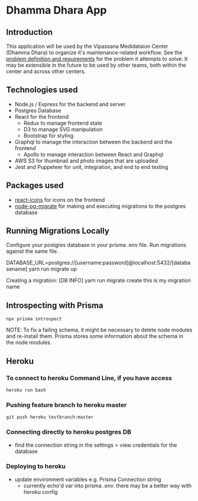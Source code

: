 # Dhamma Dhara App

## Introduction
This application will be used by the Vipassana Medidataion Center (Dhamma Dhara) to organize it's maintenance-related workflow. See the [problem definition and requirements](./problem_definition_and_requirements.md) for the problem it attempts to solve. It may be extensible in the future to be used by other teams, both within the center and across other centers.

## Technologies used
- Node.js / Express for the backend and server
- Postgres Database
- React for the frontend
  - Redux to manage frontend state
  - D3 to manage SVG manipulation
  - Bootstrap for styling
- Graphql to manage the interaction between the backend and the frontend
  - Apollo to manage interaction between React and Graphql
- AWS S3 for thumbnail and photo images that are uploaded
- Jest and Puppeteer for unit, integration, and end to end testing

## Packages used
- [react-icons](https://react-icons.github.io/react-icons/) for icons on the frontend
- [node-pg-migrate](https://github.com/salsita/node-pg-migrate) for making and executing migrations to the postgres database

## Running Migrations Locally

Configure your postgres database in your prisma .env file. Run migrations against the same file. 

DATABASE_URL=postgres://[username:password]@localhost:5432/[databasename] yarn run migrate up

Creating a migration: [DB INFO] yarn run migrate create this is my migration name

## Introspecting with Prisma

`npx prisma introspect`

NOTE: To fix a failing schema, it might be necessary to delete node modules and re-install them. Prisma stores some information about the schema in the node modules.

## Heroku 
### To connect to heroku Command Line, if you have access

`heroku run bash`

### Pushing feature branch to heroku master

`git push heroku testbranch:master`

### Connecting directly to heroku postgres DB
- find the connection string in the settings > view credentials for the database

### Deploying to heroku
- update environment variables e.g. Prisma Connection string
  - currently echo'd var into prisma .env. there may be a better way with heroku config
